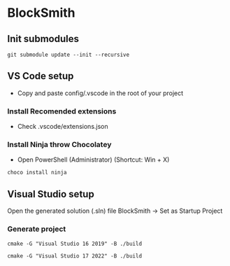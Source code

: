 # BlockSmith

## Init submodules
`git submodule update --init --recursive`



## VS Code setup
- Copy and paste config/.vscode in the root of your project

### Install Recomended extensions
- Check .vscode/extensions.json

### Install Ninja throw Chocolatey
- Open PowerShell (Administrator) (Shortcut: Win + X)

`choco install ninja`



## Visual Studio setup
Open the generated solution (.sln) file
BlockSmith -> Set as Startup Project

### Generate project
`cmake -G "Visual Studio 16 2019" -B ./build`

`cmake -G "Visual Studio 17 2022" -B ./build`
